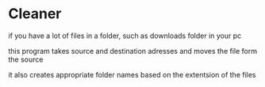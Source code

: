# Cleaner

if you have a lot of files in a folder, such as downloads folder in your pc

this program takes source and destination adresses and moves the file form the source 

it also creates appropriate folder names based on the extentsion of the files
